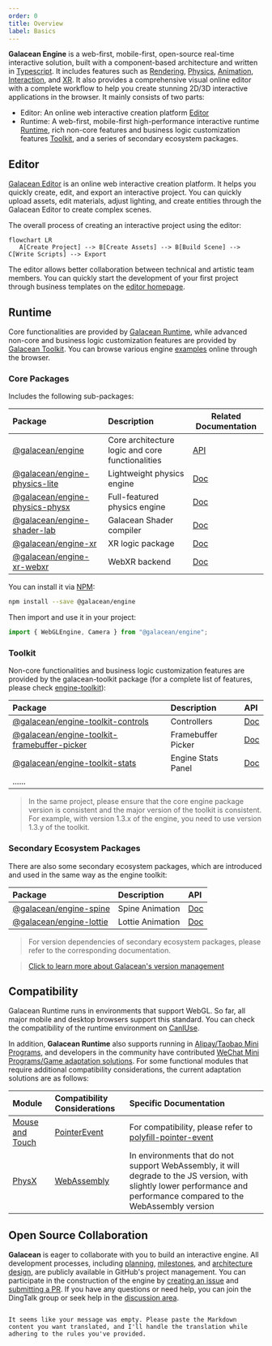 ```yaml
---
order: 0
title: Overview
label: Basics
---
```


**Galacean Engine** is a web-first, mobile-first, open-source real-time interactive solution, built with a component-based architecture and written in [Typescript](https://www.typescriptlang.org/). It includes features such as [Rendering](/en/docs/graphics/renderer/renderer), [Physics](/en/docs/physics/overall), [Animation](/en/docs/animation/overview), [Interaction](/en/docs/input/input), and [XR](/en/docs/xr/overall). It also provides a comprehensive visual online editor with a complete workflow to help you create stunning 2D/3D interactive applications in the browser. It mainly consists of two parts:

- Editor: An online web interactive creation platform [Editor](https://galacean.antgroup.com/editor)
- Runtime: A web-first, mobile-first high-performance interactive runtime [Runtime](https://github.com/galacean/runtime), rich non-core features and business logic customization features [Toolkit](https://github.com/galacean/runtime-toolkit), and a series of secondary ecosystem packages.

## Editor

[Galacean Editor](https://galacean.antgroup.com/editor/projects) is an online web interactive creation platform. It helps you quickly create, edit, and export an interactive project. You can quickly upload assets, edit materials, adjust lighting, and create entities through the Galacean Editor to create complex scenes.

The overall process of creating an interactive project using the editor:

```mermaid
flowchart LR
   A[Create Project] --> B[Create Assets] --> B[Build Scene] --> C[Write Scripts] --> Export
```

The editor allows better collaboration between technical and artistic team members. You can quickly start the development of your first project through business templates on the [editor homepage](https://galacean.antgroup.com/editor).

## Runtime

Core functionalities are provided by [Galacean Runtime](https://www.npmjs.com/package/@galacean/runtime), while advanced non-core and business logic customization features are provided by [Galacean Toolkit](https://github.com/galacean/runtime-toolkit). You can browse various engine [examples](/en/examples/latest/background) online through the browser.

### Core Packages

Includes the following sub-packages:

| Package | Description | Related Documentation |
| :-- | :-- | --- |
| [@galacean/engine](https://www.npmjs.com/package/@galacean/engine) | Core architecture logic and core functionalities | [API](/apis/galacean) |
| [@galacean/engine-physics-lite](https://www.npmjs.com/package/@galacean/engine-physics-lite) | Lightweight physics engine | [Doc](/en/docs/physics/overall) |
| [@galacean/engine-physics-physx](https://www.npmjs.com/package/@galacean/engine-physics-physx) | Full-featured physics engine | [Doc](/en/docs/physics/overall) |
| [@galacean/engine-shader-lab](https://www.npmjs.com/package/@galacean/engine-shader-lab) | Galacean Shader compiler | [Doc](/en/docs/graphics/shader/lab) |
| [@galacean/engine-xr](https://www.npmjs.com/package/@galacean/engine-xr) | XR logic package | [Doc](/en/docs/xr/overall) |
| [@galacean/engine-xr-webxr](https://www.npmjs.com/package/@galacean/engine-xr-webxr) | WebXR backend | [Doc](/en/docs/xr/overall) |

You can install it via [NPM](https://docs.npmjs.com/):

```bash
npm install --save @galacean/engine
```

Then import and use it in your project:

```typescript
import { WebGLEngine, Camera } from "@galacean/engine";
```

### Toolkit

Non-core functionalities and business logic customization features are provided by the galacean-toolkit package (for a complete list of features, please check [engine-toolkit](https://github.com/galacean/engine-toolkit/tree/main)):

| Package | Description | API |
| :-- | :-- | :-- |
| [@galacean/engine-toolkit-controls](https://www.npmjs.com/package/@galacean/engine-toolkit-controls) | Controllers | [Doc](/en/docs/graphics/camera/control/) |
| [@galacean/engine-toolkit-framebuffer-picker](https://www.npmjs.com/package/@galacean/engine-toolkit-framebuffer-picker) | Framebuffer Picker | [Doc](/en/docs/input/framebuffer-picker/) |
| [@galacean/engine-toolkit-stats](https://www.npmjs.com/package/@galacean/engine-toolkit-stats) | Engine Stats Panel | [Doc](/en/docs/performance/stats/) |
| ...... |  |  |

> In the same project, please ensure that the core engine package version is consistent and the major version of the toolkit is consistent. For example, with version 1.3.x of the engine, you need to use version 1.3.y of the toolkit.

### Secondary Ecosystem Packages

There are also some secondary ecosystem packages, which are introduced and used in the same way as the engine toolkit:

| Package | Description | API |
| :-- | :-- | :-- |
| [@galacean/engine-spine](https://www.npmjs.com/package/@galacean/engine-spine) | Spine Animation | [Doc](/en/docs/graphics/2D/spine/overview/) |
| [@galacean/engine-lottie](https://www.npmjs.com/package/@galacean/engine-lottie) | Lottie Animation | [Doc](/en/docs/graphics/2D/lottie/) |

> For version dependencies of secondary ecosystem packages, please refer to the corresponding documentation.

> [Click to learn more about Galacean's version management](/en/docs/basics/version/)

## Compatibility

Galacean Runtime runs in environments that support WebGL. So far, all major mobile and desktop browsers support this standard. You can check the compatibility of the runtime environment on [CanIUse](https://caniuse.com/?search=webgl).

In addition, **Galacean Runtime** also supports running in [Alipay/Taobao Mini Programs](/en/docs/assets/build), and developers in the community have contributed [WeChat Mini Programs/Game adaptation solutions](https://github.com/deepkolos/platformize). For some functional modules that require additional compatibility considerations, the current adaptation solutions are as follows:

| Module | Compatibility Considerations | Specific Documentation |
| :-- | :-- | :-- |
| [Mouse and Touch](/en/docs/input) | [PointerEvent](https://caniuse.com/?search=PointerEvent) | For compatibility, please refer to [polyfill-pointer-event](https://github.com/galacean/polyfill-pointer-event) |
| [PhysX](/en/docs/physics/overall) | [WebAssembly](https://caniuse.com/?search=wasm) | In environments that do not support WebAssembly, it will degrade to the JS version, with slightly lower performance and performance compared to the WebAssembly version |

## Open Source Collaboration

**Galacean** is eager to collaborate with you to build an interactive engine. All development processes, including [planning](https://github.com/galacean/engine/projects?query=is%3Aopen), [milestones](https://github.com/galacean/engine/milestones), and [architecture design](https://github.com/galacean/engine/wiki/Physical-system-design), are publicly available in GitHub's project management. You can participate in the construction of the engine by [creating an issue](https://docs.github.com/zh/issues/tracking-your-work-with-issues/creating-an-issue) and [submitting a PR](https://docs.github.com/zh/pull-requests/collaborating-with-pull-requests/proposing-changes-to-your-work-with-pull-requests/creating-a-pull-request-from-a-fork). If you have any questions or need help, you can join the DingTalk group or seek help in the [discussion area](https://github.com/orgs/galacean/discussions).
```

It seems like your message was empty. Please paste the Markdown content you want translated, and I'll handle the translation while adhering to the rules you've provided.
